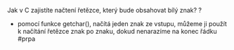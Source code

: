 Jak v C zajistíte načtení řetězce, který bude obsahovat bílý znak?
?
- pomocí funkce getchar(), načítá jeden znak ze vstupu, můžeme ji použít k načítání řetězce znak po znaku, dokud nenarazíme na konec řádku 
#prpa 